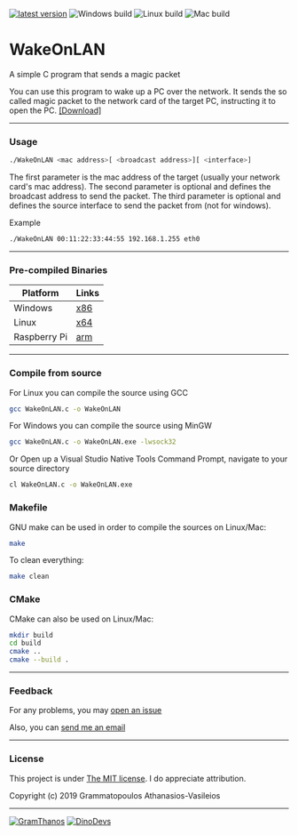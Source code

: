 [![latest version](https://img.shields.io/badge/latest%20version-v0.3-green.svg?style=flat-square)](https://github.com/GramThanos/WakeOnLAN/releases/latest)
![Windows build](https://img.shields.io/badge/window%20build-pass-blue.svg?style=flat-square)
![Linux build](https://img.shields.io/badge/linux%20build-pass-blue.svg?style=flat-square)
![Mac build](https://img.shields.io/badge/mac%20build-pass-blue.svg?style=flat-square)

# WakeOnLAN
A simple C program that sends a magic packet

You can use this program to wake up a PC over the network. It sends the so called magic packet to the network card of the target PC, instructing it to open the PC. [[Download]](https://github.com/GramThanos/WakeOnLAN/releases)

___

### Usage
```bash
./WakeOnLAN <mac address>[ <broadcast address>][ <interface>]
```
The first parameter is the mac address of the target (usually your network card's mac address).
The second parameter is optional and defines the broadcast address to send the packet.
The third parameter is optional and defines the source interface to send the packet from (not for windows).

Example
```bash
./WakeOnLAN 00:11:22:33:44:55 192.168.1.255 eth0
```

___

### Pre-compiled Binaries

Platform | Links
------------ | -------------
Windows | [x86](https://github.com/GramThanos/WakeOnLAN/releases/download/v0.3/WakeOnLAN_v0.3_windows_x86.zip)
Linux | [x64](https://github.com/GramThanos/WakeOnLAN/releases/download/v0.3/WakeOnLAN_v0.3_linux_x64.zip)
Raspberry Pi | [arm](https://github.com/GramThanos/WakeOnLAN/releases/download/v0.3/WakeOnLAN_v0.3_raspberrypi.zip)

___

### Compile from source
For Linux you can compile the source using GCC
```bash
gcc WakeOnLAN.c -o WakeOnLAN
```

For Windows you can compile the source using MinGW
```bash
gcc WakeOnLAN.c -o WakeOnLAN.exe -lwsock32
```

Or Open up a Visual Studio Native Tools Command Prompt, navigate to your source directory
```bash
cl WakeOnLAN.c -o WakeOnLAN.exe
```

### Makefile
GNU make can be used in order to compile the sources on Linux/Mac:
```bash
make
```

To clean everything:
```bash
make clean
```

### CMake
CMake can also be used on Linux/Mac:
```bash
mkdir build
cd build
cmake ..
cmake --build .
```
___

### Feedback

For any problems, you may [open an issue](https://github.com/GramThanos/WakeOnLAN/issues)

Also, you can [send me an email](mailto:gramthanos@gmail.com)

___

### License

This project is under [The MIT license](https://opensource.org/licenses/MIT).
I do appreciate attribution.

Copyright (c) 2019 Grammatopoulos Athanasios-Vasileios

___

[![GramThanos](https://avatars2.githubusercontent.com/u/14858959?s=42&v=4)](https://github.com/GramThanos)
[![DinoDevs](https://avatars1.githubusercontent.com/u/17518066?s=42&v=4)](https://github.com/DinoDevs)

